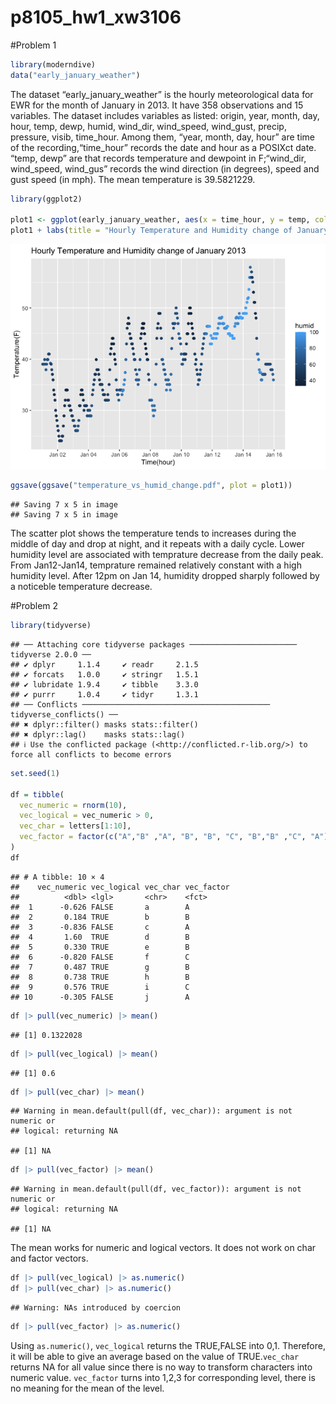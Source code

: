 p8105_hw1_xw3106
================

\#Problem 1

``` r
library(moderndive)
data("early_january_weather")
```

The dataset “early_january_weather” is the hourly meteorological data
for EWR for the month of January in 2013. It have 358 observations and
15 variables. The dataset includes variables as listed: origin, year,
month, day, hour, temp, dewp, humid, wind_dir, wind_speed, wind_gust,
precip, pressure, visib, time_hour. Among them, “year, month, day, hour”
are time of the recording,“time_hour” records the date and hour as a
POSIXct date. “temp, dewp” are <dbl> that records temperature and
dewpoint in F;“wind_dir, wind_speed, wind_gus” records the wind
direction (in degrees), speed and gust speed (in mph). The mean
temperature is 39.5821229.

``` r
library(ggplot2)

plot1 <- ggplot(early_january_weather, aes(x = time_hour, y = temp, color = humid)) + geom_point() 
plot1 + labs(title = "Hourly Temperature and Humidity change of January 2013", x = "Time(hour)", y = "Temperature(F)") + scale_x_datetime(date_breaks = "2 day", date_labels = "%b %d")
```

![](p8105_hw1_xw3106_files/figure-gfm/unnamed-chunk-2-1.png)<!-- -->

``` r
ggsave(ggsave("temperature_vs_humid_change.pdf", plot = plot1))
```

    ## Saving 7 x 5 in image
    ## Saving 7 x 5 in image

The scatter plot shows the temperature tends to increases during the
middle of day and drop at night, and it repeats with a daily cycle.
Lower humidity level are associated with temprature decrease from the
daily peak. From Jan12-Jan14, temprature remained relatively constant
with a high humidity level. After 12pm on Jan 14, humidity dropped
sharply followed by a noticeble temperature decrease.

\#Problem 2

``` r
library(tidyverse)
```

    ## ── Attaching core tidyverse packages ──────────────────────── tidyverse 2.0.0 ──
    ## ✔ dplyr     1.1.4     ✔ readr     2.1.5
    ## ✔ forcats   1.0.0     ✔ stringr   1.5.1
    ## ✔ lubridate 1.9.4     ✔ tibble    3.3.0
    ## ✔ purrr     1.0.4     ✔ tidyr     1.3.1
    ## ── Conflicts ────────────────────────────────────────── tidyverse_conflicts() ──
    ## ✖ dplyr::filter() masks stats::filter()
    ## ✖ dplyr::lag()    masks stats::lag()
    ## ℹ Use the conflicted package (<http://conflicted.r-lib.org/>) to force all conflicts to become errors

``` r
set.seed(1)

df = tibble(
  vec_numeric = rnorm(10),
  vec_logical = vec_numeric > 0,
  vec_char = letters[1:10],
  vec_factor = factor(c("A","B" ,"A", "B", "B", "C", "B","B" ,"C", "A"))
)
df
```

    ## # A tibble: 10 × 4
    ##    vec_numeric vec_logical vec_char vec_factor
    ##          <dbl> <lgl>       <chr>    <fct>     
    ##  1      -0.626 FALSE       a        A         
    ##  2       0.184 TRUE        b        B         
    ##  3      -0.836 FALSE       c        A         
    ##  4       1.60  TRUE        d        B         
    ##  5       0.330 TRUE        e        B         
    ##  6      -0.820 FALSE       f        C         
    ##  7       0.487 TRUE        g        B         
    ##  8       0.738 TRUE        h        B         
    ##  9       0.576 TRUE        i        C         
    ## 10      -0.305 FALSE       j        A

``` r
df |> pull(vec_numeric) |> mean()
```

    ## [1] 0.1322028

``` r
df |> pull(vec_logical) |> mean()
```

    ## [1] 0.6

``` r
df |> pull(vec_char) |> mean()
```

    ## Warning in mean.default(pull(df, vec_char)): argument is not numeric or
    ## logical: returning NA

    ## [1] NA

``` r
df |> pull(vec_factor) |> mean()
```

    ## Warning in mean.default(pull(df, vec_factor)): argument is not numeric or
    ## logical: returning NA

    ## [1] NA

The mean works for numeric and logical vectors. It does not work on char
and factor vectors.

``` r
df |> pull(vec_logical) |> as.numeric()
df |> pull(vec_char) |> as.numeric()
```

    ## Warning: NAs introduced by coercion

``` r
df |> pull(vec_factor) |> as.numeric()
```

Using `as.numeric()`, `vec_logical` returns the TRUE,FALSE into 0,1.
Therefore, it will be able to give an average based on the value of
TRUE.`vec_char` returns NA for all value since there is no way to
transform characters into numeric value. `vec_factor` turns into 1,2,3
for corresponding level, there is no meaning for the mean of the level.
